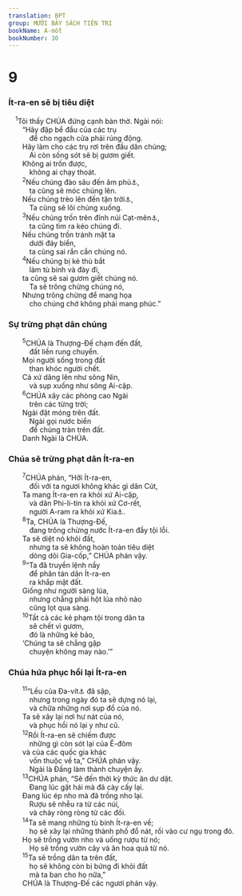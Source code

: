 ```yaml
---
translation: BPT
group: MƯỜI BẢY SÁCH TIÊN TRI
bookName: A-mốt 
bookNumber: 30
---
```


<div class="title"><h1>9</h1><h3>Ít-ra-en sẽ bị tiêu diệt</h3></div>
<span class="verse am_9_1"> <sup>1</sup>Tôi thấy CHÚA đứng cạnh bàn thờ. Ngài nói:<br/>  “Hãy đập bể đầu của các trụ<br/>   để cho ngạch cửa phải rúng động.<br/>  Hãy làm cho các trụ rơi trên đầu dân chúng;<br/>   Ai còn sống sót sẽ bị gươm giết.<br/>  Không ai trốn được,<br/>   không ai chạy thoát.<br/></span>
<span class="verse am_9_2">  <sup>2</sup>Nếu chúng đào sâu đến âm phủ<a data-toggle="tooltip" data-placement="bottom" title="Nguyên văn, “Sê-ôn, nơi người chết ở.”">⚓</a>,<br/>   ta cũng sẽ móc chúng lên.<br/>  Nếu chúng trèo lên đến tận trời<a data-toggle="tooltip" data-placement="bottom" title="Hay “thiên đàng.”">⚓</a>,<br/>   Ta cũng sẽ lôi chúng xuống.<br/></span>
<span class="verse am_9_3">  <sup>3</sup>Nếu chúng trốn trên đỉnh núi Cạt-mên<a data-toggle="tooltip" data-placement="bottom" title="Một ngọn núi ở phía Bắc Ít-ra-en. Tên núi nầy nghĩa là “vườn nho của Thượng Đế.” Đó là một vùng đất phì nhiêu.">⚓</a>,<br/>   ta cũng tìm ra kéo chúng đi.<br/>  Nếu chúng trốn tránh mặt ta<br/>   dưới đáy biển,<br/>   ta cũng sai rắn cắn chúng nó.<br/></span>
<span class="verse am_9_4">  <sup>4</sup>Nếu chúng bị kẻ thù bắt<br/>   làm tù binh và đày đi,<br/>  ta cũng sẽ sai gươm giết chúng nó.<br/>   Ta sẽ trông chừng chúng nó,<br/>  Nhưng trông chừng để mang họa<br/>   cho chúng chớ không phải mang phúc.”<br/></span>
<div class="title"><h3>Sự trừng phạt dân chúng</h3></div>
<span class="verse am_9_5">  <sup>5</sup>CHÚA là Thượng-Đế chạm đến đất,<br/>   đất liền rung chuyển.<br/>  Mọi người sống trong đất<br/>   than khóc người chết.<br/>  Cả xứ dâng lên như sông Nin,<br/>   và sụp xuống như sông Ai-cập.<br/></span>
<span class="verse am_9_6">  <sup>6</sup>CHÚA xây các phòng cao Ngài<br/>   trên các từng trời;<br/>  Ngài đặt móng trên đất.<br/>   Ngài gọi nước biển<br/>   để chúng tràn trên đất.<br/>  Danh Ngài là CHÚA.<br/></span>
<div class="title"><h3>Chúa sẽ trừng phạt dân Ít-ra-en</h3></div>
<span class="verse am_9_7">  <sup>7</sup>CHÚA phán, “Hỡi Ít-ra-en,<br/>   đối với ta ngươi không khác gì dân Cút,<br/>  Ta mang Ít-ra-en ra khỏi xứ Ai-cập,<br/>   và dân Phi-li-tin ra khỏi xứ Cơ-rết,<br/>   người A-ram ra khỏi xứ Kia<a data-toggle="tooltip" data-placement="bottom" title="Nơi xuất phát của quân A-ram và cũng là nơi quân A-xy-ri bắt họ đi đày. Có nhiều nơi mang tên địa danh nầy.">⚓</a>.<br/></span>
<span class="verse am_9_8">  <sup>8</sup>Ta, CHÚA là Thượng-Đế,<br/>   đang trông chừng nước Ít-ra-en đầy tội lỗi.<br/>  Ta sẽ diệt nó khỏi đất,<br/>   nhưng ta sẽ không hoàn toàn tiêu diệt<br/>   dòng dõi Gia-cốp,” CHÚA phán vậy.<br/></span>
<span class="verse am_9_9">  <sup>9</sup>“Ta đã truyền lệnh nầy<br/>   để phân tán dân Ít-ra-en<br/>   ra khắp mặt đất.<br/>  Giống như người sàng lúa,<br/>   nhưng chẳng phải hột lúa nhỏ nào<br/>   cũng lọt qua sàng.<br/></span>
<span class="verse am_9_10">  <sup>10</sup>Tất cả các kẻ phạm tội trong dân ta<br/>   sẽ chết vì gươm,<br/>   đó là những kẻ bảo,<br/>  ‘Chúng ta sẽ chẳng gặp<br/>   chuyện không may nào.’”<br/></span>
<div class="title"><h3>Chúa hứa phục hồi lại Ít-ra-en</h3></div>
<span class="verse am_9_11">  <sup>11</sup>“Lều của Đa-vít<a data-toggle="tooltip" data-placement="bottom" title="Đây có lẽ là thành Giê-ru-sa-lem hoặc xứ Giu-đa.">⚓</a> đã sập,<br/>   nhưng trong ngày đó ta sẽ dựng nó lại,<br/>   và chữa những nơi sụp đổ của nó.<br/>  Ta sẽ xây lại nơi hư nát của nó,<br/>   và phục hồi nó lại y như cũ.<br/></span>
<span class="verse am_9_12">  <sup>12</sup>Rồi Ít-ra-en sẽ chiếm được<br/>   những gì còn sót lại của Ê-đôm<br/>  và của các quốc gia khác<br/>   vốn thuộc về ta,” CHÚA phán vậy.<br/>   Ngài là Đấng làm thành chuyện ấy.<br/></span>
<span class="verse am_9_13">  <sup>13</sup>CHÚA phán, “Sẽ đến thời kỳ thức ăn dư dật.<br/>   Đang lúc gặt hái mà đã cày cấy lại.<br/>  Đang lúc ép nho mà đã trồng nho lại.<br/>   Rượu sẽ nhễu ra từ các núi,<br/>   và chảy ròng ròng từ các đồi.<br/></span>
<span class="verse am_9_14">  <sup>14</sup>Ta sẽ mang những tù binh Ít-ra-en về;<br/>   họ sẽ xây lại những thành phố đổ nát, rồi vào cư ngụ trong đó.<br/>  Họ sẽ trồng vườn nho và uống rượu từ nó;<br/>   Họ sẽ trồng vườn cây và ăn hoa quả từ nó.<br/></span>
<span class="verse am_9_15">  <sup>15</sup>Ta sẽ trồng dân ta trên đất,<br/>   họ sẽ không còn bị bứng đi khỏi đất<br/>   mà ta ban cho họ nữa,”<br/>  CHÚA là Thượng-Đế các ngươi phán vậy.<br/></span>
